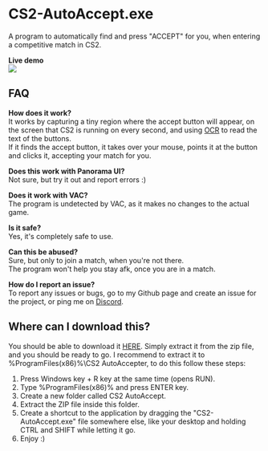 # CS2-AutoAccept.exe
A program to automatically find and press "ACCEPT" for you, when entering a competitive match in CS2.
<br>

**Live demo**
<br>
![](https://github.com/tsgsOFFICIAL/CS2-AutoAccept.exe/blob/main/VID_20230907215625.gif)
<br>

## FAQ

**How does it work?**
<br>
It works by capturing a tiny region where the accept button will appear, on the screen that CS2 is running on every second, and using [OCR](https://aws.amazon.com/what-is/ocr/) to read the text of the buttons.<br>
If it finds the accept button, it takes over your mouse, points it at the button and clicks it, accepting your match for you.

**Does this work with Panorama UI?**
<br>
Not sure, but try it out and report errors :)

**Does it work with VAC?**
<br>
The program is undetected by VAC, as it makes no changes to the actual game.

**Is it safe?**
<br>
Yes, it's completely safe to use.

**Can this be abused?**
<br>
Sure, but only to join a match, when you're not there.
<br>
The program won't help you stay afk, once you are in a match.

**How do I report an issue?**
<br>
To report any issues or bugs, go to my Github page and create an issue for the project, or ping me on [Discord](https://discord.gg/Cddu5aJ).

## Where can I download this?

You should be able to download it [HERE](https://download-directory.github.io/?url=https%3A%2F%2Fgithub.com%2FtsgsOFFICIAL%2FCS2-AutoAccept.exe%2Ftree%2Fmain%2FCSGO-AutoAccept.exe%2Fbin%2FRelease%2Fnet6.0-windows%2Fpublish%2Fwin-x86).
Simply extract it from the zip file, and you should be ready to go.
I recommend to extract it to %ProgramFiles(x86)%\CS2 AutoAccepter, to do this follow these steps:
1. Press Windows key + R key at the same time (opens RUN).
2. Type %ProgramFiles(x86)% and press ENTER key.
3. Create a new folder called CS2 AutoAccept.
4. Extract the ZIP file inside this folder.
5. Create a shortcut to the application by dragging the "CS2-AutoAccept.exe" file somewhere else, like your desktop and holding CTRL and SHIFT while letting it go.
6. Enjoy :)

